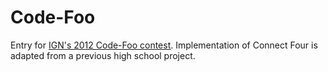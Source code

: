 # Code-Foo
Entry for [IGN's 2012 Code-Foo contest](http://www.ign.com/articles/2012/04/11/how-strong-is-your-code-foo). Implementation of Connect Four is adapted from a previous high school project.
